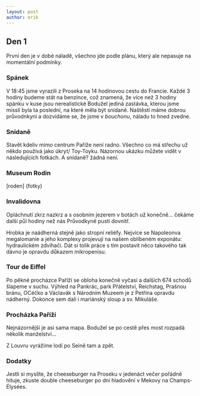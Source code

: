 ```yaml
---
layout: post
author: erik
---
```

## Den 1
První den je v dobé náladě, všechno jde podle plánu, který ale nepasuje na momentální podmínky.
### Spánek

V 18:45 jsme vyrazili z Proseka na 14 hodinovou cestu do Francie. Každé 3 hodiny budeme stát na benzince, což znamená, že více než 3 hodiny spánku v kuse jsou nerealistické
Bodužel jediná zastávka, kterou jsme missli byla ta poslední, na které měla být snídaně. Naštěstí máme dobrou průvodnkyni a dozvídáme se, že jsme v *bouchonu*, náladu to hned zvedne.

### Snídaně

Stavět kdeliv mimo centrum Paříže není radno. Všechno co má střechu už někdo používá jako úkryt/ Toy-Toyku. Názornou ukázku můžete vidět v následujících fotkách. A snídaně? žádná není.

### Museum Rodin
[roden]
(fotky)

### Invalidovna
Opláchnutí zkrz nazkrz a s osobním jezerem v botách už konečně... čekáme další půl hodiny než nás Průvodkyně pustí dovnitř.

Hrobka je naádherná stejně jako stropní reliéfy. Nejvíce se Napoleonva megalomanie a jeho komplexy projevují na našem oblíbeném exponátu: hydraulickém zdvihači.
Dát si tolik práce s tím postavit něco takového tak dávno je opravdu důkazem mikropenisu.

### Tour de Eiffel
Po pěkné procházce Paříží se obloha konečně vyčasí a dalších 674 schodů šlapeme v suchu. Výhled na Pankrác, park Přátelství, Reichstag, Prašnou bránu, OCéčko a Václavák s Národním Muzeem je z Petřína opravdu nádherný. Dokonce sem dali i mariánský sloup a sv. Mikuláše.

### Procházka Paříží
Nejnázornější je asi sama mapa. Bodužel se po cestě přes most rozpadá několik manželství...

Z Louvru vyrážíme lodí po Seině tam a zpět.

### Dodatky

Jestli si myslíte, že cheeseburger na Proseku v jedenáct večer pořádně hituje, zkuste double cheeseburger po dni hladovění v Mekovy na Champs-Élysées.

